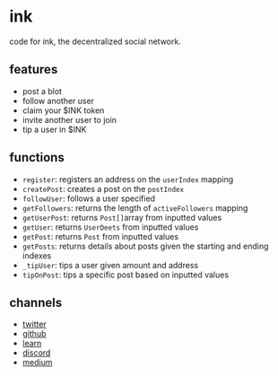 # ink

code for ink, the decentralized social network.

## features

- post a blot
- follow another user
- claim your $INK token
- invite another user to join
- tip a user in $INK

## functions

- `register`: registers an address on the `userIndex` mapping
- `createPost`: creates a post on the `postIndex`
- `followUser`: follows a user specified
- `getFollowers`: returns the length of `activeFollowers` mapping
- `getUserPost`: returns `Post[]`array from inputted values
- `getUser`: returns `UserDeets` from inputted values
- `getPost`: returns `Post` from inputted values
- `getPosts`: returns details about posts given the starting and ending indexes
- `_tipUser`: tips a user given amount and address
- `tipOnPost`: tips a specific post based on inputted values

## channels

- [twitter](https://twitter.com/viaink)
- [github](https://github.com/inkapp)
- [learn](https://github.com/inkapp/universe)
- [discord](https://discord.com/invite/DQQp48kUvU)
- [medium](https://medium.com/@inkdao)
